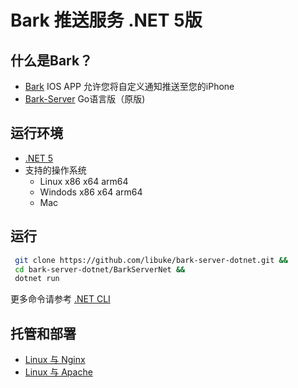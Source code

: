 # Bark 推送服务 .NET 5版
## 什么是Bark？
- [Bark](https://github.com/Finb/Bark) IOS APP 允许您将自定义通知推送至您的iPhone
- [Bark-Server](https://github.com/Finb/bark-server) Go语言版（原版)
## 运行环境
- [.NET 5](https://dotnet.microsoft.com/download)
- 支持的操作系统
  - Linux x86 x64 arm64
  - Windods x86 x64 arm64
  - Mac
## 运行
 ```sh 
  git clone https://github.com/libuke/bark-server-dotnet.git &&
  cd bark-server-dotnet/BarkServerNet &&
  dotnet run
```
更多命令请参考 [.NET CLI](https://docs.microsoft.com/zh-cn/dotnet/core/tools/)
## 托管和部署
- [Linux 与 Nginx](https://docs.microsoft.com/zh-cn/aspnet/core/host-and-deploy/linux-nginx?view=aspnetcore-5.0)
- [Linux 与 Apache](https://docs.microsoft.com/zh-cn/aspnet/core/host-and-deploy/linux-apache?view=aspnetcore-5.0)
